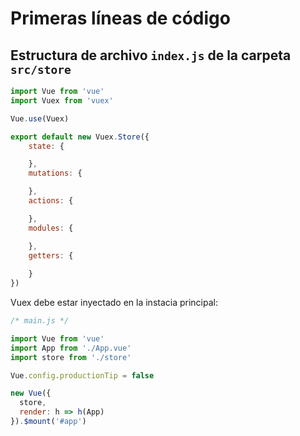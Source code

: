 # Primeras líneas de código

## Estructura de archivo `index.js` de la carpeta `src/store`

```javascript
import Vue from 'vue'
import Vuex from 'vuex'

Vue.use(Vuex)

export default new Vuex.Store({
    state: {

    },
    mutations: {

    },
    actions: {

    },
    modules: {

    },
    getters: {
      
    }
})
```

Vuex debe estar inyectado en la instacia principal:

```javascript
/* main.js */

import Vue from 'vue'
import App from './App.vue'
import store from './store'

Vue.config.productionTip = false

new Vue({
  store,
  render: h => h(App)
}).$mount('#app')
```
